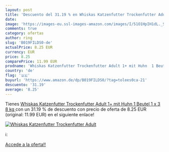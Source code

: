 ```yaml
---
layout: post
title: 'Descuento del 31.19 % en Whiskas Katzenfutter Trockenfutter Adult'
date: 
image: 'https://images-eu.ssl-images-amazon.com/images/I/51O1HpIH1dL._SL200_.jpg'
comments: true
category: ofertas
author: ring
slug: 'B019FILDS0-de'
actualPrice: 8.25 EUR
currency: EUR
price: 8.25
comparePrice: 11.99 EUR
prodname: 'Whiskas Katzenfutter Trockenfutter Adult 1+ mit Huhn  1 Beutel  1 x 3 8 kg '
country: 'de'
flag: '🇩🇪'
buyurl: 'https://www.amazon.de/dp/B019FILDS0/?tag=tolees0ca-21'
descuento: '31.19'
average: '8.25'
---
```


Tienes [Whiskas Katzenfutter Trockenfutter Adult 1+ mit Huhn  1 Beutel  1 x 3 8 kg ](https://www.amazon.de/dp/B019FILDS0/?tag=tolees0ca-21) con un 31.19 % de descuento con precio de oferta de 8.25 EUR (original: 11.99 EUR) en el siguiente enlace!

[![Whiskas Katzenfutter Trockenfutter Adult](https://images-eu.ssl-images-amazon.com/images/I/51O1HpIH1dL._SL200_.jpg)](https://www.amazon.de/dp/B019FILDS0/?tag=tolees0ca-21)

ℹ️:


[Accede a la oferta!!](https://www.amazon.de/dp/B019FILDS0/?tag=tolees0ca-21)
